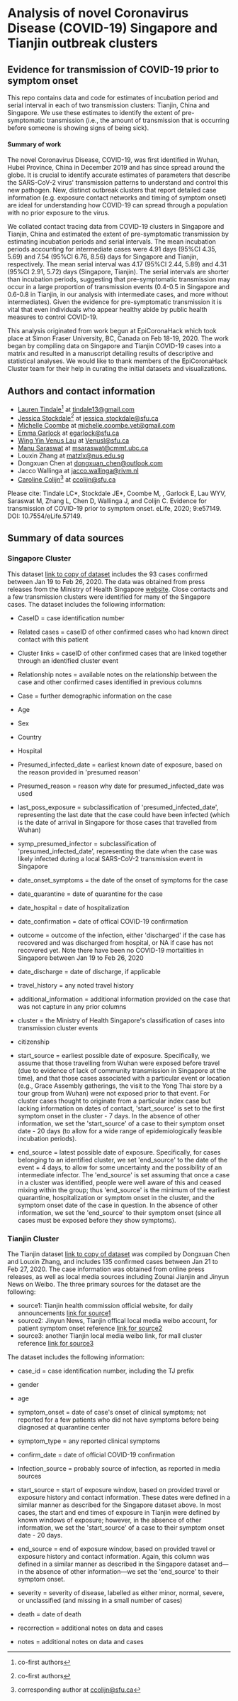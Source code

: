 # Analysis of novel Coronavirus Disease (COVID-19) Singapore and Tianjin outbreak clusters

## Evidence for transmission of COVID-19 prior to symptom onset

This repo contains data and code for estimates of incubation period and serial interval in each of two transmission clusters: Tianjin, China and Singapore. We use these estimates to identify the extent of pre-symptomatic transmission (i.e., the amount of transmission that is occurring before someone is showing signs of being sick). 

<!--[Link to preprint](https://medrxiv.org/cgi/content/short/2020.03.03.20029983v1)-->
<!--[Link to manuscript draft](Initial_submission/COVID_19_Singapore_Tianjin_analysisSUPP-joined.pdf)-->
<!--[Link to final paper]-->

#### Summary of work
The novel Coronavirus Disease, COVID-19, was first identified in Wuhan, Hubei Province, China in December 2019 and has since spread around the globe. It is crucial to identify accurate estimates of parameters that describe the SARS-CoV-2 virus' transmission patterns to understand and control this new pathogen. New, distinct outbreak clusters that report detailed case information (e.g. exposure contact networks and timing of symptom onset) are ideal for understanding how COVID-19 can spread through a population with no prior exposure to the virus. 

We collated contact tracing data from COVID-19 clusters in Singapore and Tianjin, China and estimated the extent of pre-symptomatic transmission by estimating incubation periods and serial intervals. The mean incubation periods accounting for intermediate cases were 4.91 days (95%CI  4.35, 5.69) and 7.54 (95%CI  6.76, 8.56) days for Singapore and Tianjin, respectively. The mean serial interval was 4.17 (95%CI  2.44, 5.89) and 4.31 (95%CI 2.91, 5.72) days (Singapore, Tianjin). The serial intervals are shorter than incubation periods, suggesting that pre-symptomatic transmission may occur in a large proportion of transmission events (0.4-0.5 in Singapore and 0.6-0.8 in Tianjin, in our analysis with intermediate cases, and more without intermediates).  Given the evidence for pre-symptomatic transmission it is vital that even individuals who appear healthy abide by public health measures to control COVID-19.

This analysis originated from work begun at EpiCoronaHack which took place at Simon Fraser University, BC, Canada on Feb 18-19, 2020. The work began by compiling data on Singapore and Tianjin COVID-19 cases into a matrix and resulted in a manuscript detailing results of descriptive and statistical analyses. We would like to thank members of the EpiCoronaHack Cluster team for their help in curating the initial datasets and visualizations. 


## Authors and contact information
* [Lauren Tindale](https://github.com/ltindale)[^1] at tindale13@gmail.com
* [Jessica Stockdale](https://github.com/jessicastockdale)[^1] at jessica_stockdale@sfu.ca
* [Michelle Coombe](https://github.com/mkc030) at michelle.coombe.vet@gmail.com
* [Emma Garlock](https://github.com/esgarlock) at egarlock@sfu.ca
* [Wing Yin Venus Lau](https://github.com/vlauu) at Venusl@sfu.ca
* [Manu Saraswat](https://github.com/saraswatmanu) at msaraswat@cmmt.ubc.ca
* Louxin Zhang at matzlx@nus.edu.sg
* Dongxuan Chen at dongxuan_chen@outlook.com
* Jacco Wallinga at jacco.wallinga@rivm.nl
* [Caroline Colijn](https://github.com/carolinecolijn)[^2] at ccolijn@sfu.ca

[^1]: co-first authors
[^2]: corresponding author at ccolijn@sfu.ca

Please cite: Tindale LC*, Stockdale JE*, Coombe M, , Garlock E, Lau WYV, Saraswat M, Zhang L, Chen D, Wallinga J, and Colijn C. Evidence for transmission of COVID-19 prior to symptom onset. eLife, 2020; 9:e57149. DOI: 10.7554/eLife.57149.

## Summary of data sources
### Singapore Cluster
This dataset [link to copy of dataset](/data/COVID-19_Singapore_data_revised.csv) includes the 93 cases confirmed between Jan 19 to Feb 26, 2020. The data was obtained from press releases from the Ministry of Health Singapore [website](https://www.moh.gov.sg/covid-19). Close contacts and a few transmission clusters were identified for many of the Singapore cases. The dataset includes the following information:

* CaseID = case identification number

* Related cases = caseID of other confirmed cases who had known direct contact with this patient

* Cluster links = caseID of other confirmed cases that are linked together through an identified cluster event

* Relationship notes = available notes on the relationship between the case and other confirmed cases identified in previous columns

* Case = further demographic information on the case

* Age 

* Sex

* Country

* Hospital

* Presumed_infected_date = earliest known date of exposure, based on the reason provided in 'presumed reason'

* Presumed_reason  = reason why date for presumed_infected_date was used

* last_poss_exposure = subclassification of 'presumed_infected_date', representing the last date that the case could have been infected (which is the date of arrival in Singapore for those cases that travelled from Wuhan)

* symp_presumed_infector = subclassification of 'presumed_infected_date', representing the date when the case was likely infected during a local SARS-CoV-2 transmission event in Singapore

* date_onset_symptoms = the date of the onset of symptoms for the case

* date_quarantine = date of quarantine for the case

* date_hospital = date of hospitalization

* date_confirmation = date of offical COVID-19 confirmation

* outcome = outcome of the infection, either 'discharged' if the case has recovered and was discharged from hospital, or NA if case has not recovered yet. Note there have been no COVID-19 mortalities in Singapore between Jan 19 to Feb 26, 2020

* date_discharge = date of discharge, if applicable

* travel_history = any noted travel history

* additional_information = additional information provided on the case that was not capture in any prior columns

* cluster = the Ministry of Health Singapore's classification of cases into transmission cluster events

* citizenship

* start_source = earliest possible date of exposure. Specifically, we assume that those travelling from Wuhan were exposed before travel (due to evidence of lack of community transmission in Singapore at the time), and that those cases associated with a particular event or location (e.g., Grace Assembly gatherings, the visit to the Yong Thai store by a tour group from Wuhan) were not exposed prior to that event. For cluster cases thought to originate from a particular index case but lacking information on dates of contact, 'start_source' is set to the first symptom onset in the cluster - 7 days. In the absence of other information, we set the 'start_source' of a case to their symptom onset date - 20 days (to allow for a wide range of epidemiologically feasible incubation periods).

* end_source = latest possible date of exposure. Specifically, for cases belonging to an identified cluster, we set 'end_source' to the date of the event + 4 days, to allow for some uncertainty and the possibility of an intermediate infector. The 'end_source' is set assuming that once a case in a cluster was identified, people were well aware of this and ceased mixing within the group; thus 'end_source' is the minimum of the earliest quarantine, hospitalization or symptom onset in the cluster, and the symptom onset date of the case in question. In the absence of other information, we set the 'end_source' to their symptom onset (since all cases must be exposed before they show symptoms).


### Tianjin Cluster
The Tianjin dataset [link to copy of dataset](/data/Tianjin135cases_revised.csv) was compiled by Dongxuan Chen and Louxin Zhang, and includes 135 confirmed cases between Jan 21 to Feb 27, 2020. The case information was obtained from online press releases, as well as local media sources including Zounai Jianjin and Jinyun News on Weibo. The three primary sources for the dataset are the following: 

* source1: Tianjin health commission official website, for daily announcements [link for source1](http://wsjk.tj.gov.cn/col/col87/index.html#!uid=259&pageNum=1)
* source2: Jinyun News, Tianjin offical local media weibo account, for patient symptom onset reference [link for source2](https://www.weibo.com/u/2967529507?is_all=1) 
* source3: another Tianjin local media weibo link, for mall cluster reference [link for source3](https://m.weibo.cn/status/IrrHI1FHm?jumpfrom=weibocom) 

The dataset includes the following information:

* case_id = case identification number, including the TJ prefix

* gender

* age

* symptom_onset = date of case's onset of clinical symptoms; not reported for a few patients who did not have symptoms before being diagnosed at quarantine center

* symptom_type = any reported clinical symptoms

* confirm_date = date of official COVID-19 confirmation

* Infection_source = probably source of infection, as reported in media sources

* start_source = start of exposure window, based on provided travel or exposure history and contact information. These dates were defined in a similar manner as described for the Singapore dataset above. In most cases, the start and end times of exposure in Tianjin were defined by known windows of exposure; however, in the absence of other information, we set the 'start_source' of a case to their symptom onset date - 20 days.

* end_source = end of exposure window, based on provided travel or exposure history and contact information. Again, this column was defined in a similar manner as described in the Singapore dataset and—in the absence of other information—we set the 'end_source' to their symptom onset.

* severity = severity of disease, labelled as either minor, normal, severe, or unclassified (and missing in a small number of cases)

* death = date of death

* recorrection = additional notes on data and cases

* notes = additional notes on data and cases


